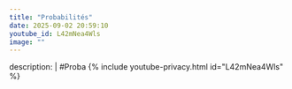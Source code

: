 ```yaml
---
title: "Probabilités"
date: 2025-09-02 20:59:10 
youtube_id: L42mNea4Wls
image: ""
---
```

description: |
  #Proba
{% include youtube-privacy.html id="L42mNea4Wls" %}
